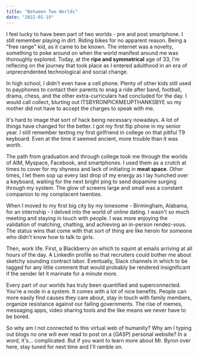 ```yaml
---
title: "Between Two Worlds"
date: "2022-01-19"
---
```


I feel lucky to have been part of two worlds - pre and post smartphone. I still remember playing in dirt. Riding bikes for no apparent reason. Being a "free range" kid, as it came to be known. The internet was a novelty, something to poke around on when the world manifest around me was thoroughly explored. Today, at the **ripe and symmetrical** age of 33, I'm reflecing on the journey that took place as I entered adulthood in an era of unprecendented technological and social change.

In high school, I didn't even have a cell phone. Plenty of other kids still used to payphones to contact their parents to snag a ride after band, football, drama, chess, and the other extra-curriculars had concluded for the day. I would call collect, blurting out ITSBYRONPICKMEUPTHANKSBYE so my mother did not have to accept the charges to speak with me.

It's hard to image that sort of hack being necessary nowadays. A lot of things have changed for the better. I got my first flip phone in my senior year. I still remember texting my first girlfriend in college on that pitiful T9 keyboard. Even at the time it seemed ancient, more trouble than it was worth.

The path from graduation and through college took me through the worlds of AIM, Myspace, Facebook, and smartphones. I used them as a crutch at times to cover for my shyness and lack of initiating in **meat space**. Other times, I let them sop up every last drop of my energy as I lay hunched over a keyboard, waiting for the next bright ping to send dopamine surging through my system. The glow of screens large and small was a constant companion to my complacent twenties.

When I moved to my first big city by my lonesome - Birmingham, Alabama, for an internship - I delved into the world of online dating. I wasn't so much meeting and staying in touch with people. I was more enjoying the validation of matching, chatting, and achieving an in-person rendez-vous. The status wins that come with that sort of thing are like heroin for someone who didn't know how to talk to girls.

Then, work life. First, a Blackberry on which to squint at emails arriving at all hours of the day. A LinkedIn profile so that recruiters could bother me about sketchy sounding contract labor. Eventually, Slack channels in which to be tagged for any little comment that would probably be rendered insignificant if the sender let it marinate for a minute more.

Every part of our worlds has truly been quantified and superconnected. You're a node in a system. It comes with a lot of nice benefits. People can more easily find causes they care about, stay in touch with family members, organize resistance against our failing governments. The rise of memes, messaging apps, video sharing tools and the like means we never have to be bored.

So why am I not connected to this virtual web of humanity? Why am I typing out blogs no one will ever read to post on a (_GASP_) personal website? In a word, it's... complicated. But if you want to learn more about Mr. Byron over here, stay tuned for next time and I'll ramble on.
